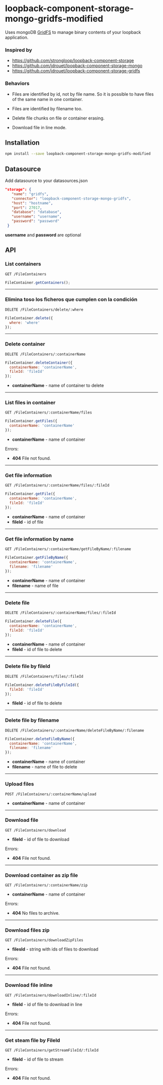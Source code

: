# loopback-component-storage-mongo-gridfs-modified

Uses mongoDB [GridFS](https://docs.mongodb.org/manual/core/gridfs/) to manage binary contents of your loopback application.

### Inspired by
* https://github.com/strongloop/loopback-component-storage
* https://github.com/jdrouet/loopback-component-storage-mongo
* https://github.com/jdrouet/loopback-component-storage-gridfs

### Behaviors

* Files are identified by id, not by file name. So it is possible to have files of the same name in one container.

* Files are identified by filename too.

* Delete file chunks on file or container erasing.

* Download file in line mode.

## Installation

```bash
npm install --save loopback-component-storage-mongo-gridfs-modified
```

## Datasource

Add datasource to your datasources.json

```json
"storage": {
   "name": "gridfs",
   "connector": "loopback-component-storage-mongo-gridfs",
   "host": "hostname",
   "port": 27017,
   "database": "database",
   "username": "username",
   "password": "password"
 }
```

**username** and **password** are optional

## API

### List containers

```
GET /FileContainers
```
```javascript
FileContainer.getContainers();
```
<hr>

### Elimina toso los ficheros que cumplen con la condición

```
DELETE /FileContainers/delete/:where
```
```javascript
FileContainer.delete({
  where: 'where'
});
```

<hr>

### Delete container

```
DELETE /FileContainers/:containerName
```
```javascript
FileContainer.deleteContainer({
  containerName: 'containerName',
  fileId: 'fileId'
});
```

  * **containerName** - name of container to delete

<hr>

### List files in container

```
GET /FileContainers/:containerName/files
```
```javascript
FileContainer.getFiles({
  containerName: 'containerName'
});
```

  * **containerName** - name of container

Errors:
* **404** File not found.

<hr>

### Get file information

```
GET /FileContainers/:containerName/files/:fileId
```
```javascript
FileContainer.getFile({
  containerName: 'containerName',
  fileId: 'fileId'
});
```

  * **containerName** - name of container
  * **fileId** - id of file

<hr>

### Get file information by name

```
GET /FileContainers/:containerName/getFileByName/:filename
```
```javascript
FileContainer.getFileByName({
  containerName: 'containerName',
  filename: 'filename'
});
```

  * **containerName** - name of container
  * **filename** - name of file

<hr>

### Delete file

```
DELETE /FileContainers/:containerName/files/:fileId
```
```javascript
FileContainer.deleteFile({
  containerName: 'containerName',
  fileId: 'fileId'
});
```

* **containerName** - name of container
* **fileId** - id of file to delete

<hr>

### Delete file by fileId

```
DELETE /FileContainers/files/:fileId
```
```javascript
FileContainer.deleteFileByFileId({
  fileId: 'fileId'
});
```

* **fileId** - id of file to delete

<hr>

### Delete file by filename

```
DELETE /FileContainers/:containerName/deleteFileByName/:filename
```
```javascript
FileContainer.deleteFileByName({
  containerName: 'containerName',
  filename: 'filename'
});
```

* **containerName** - name of container
* **filename** - name of file to delete

<hr>

### Upload files

```
POST /FileContainers/:containerName/upload
```

* **containerName** - name of container

<hr>

### Download file

```
GET /FileContainers/download
```

* **fileId** - id of file to download

Errors:
* **404** File not found.

<hr>

### Download container as zip file

```
GET /FileContainers/:containerName/zip
```

* **containerName** - name of container

Errors:
* **404** No files to archive.

<hr>

### Download files zip

```
GET /FileContainers/downloadZipFiles
```

* **filesId** - string with ids of files to download

Errors:
* **404** File not found.

<hr>

### Download file inline

```
GET /FileContainers/downloadInline/:fileId
```

* **fileId** - id of file to download in line

Errors:
* **404** File not found.

<hr>

### Get steam file by FileId

```
GET /FileContainers/getStreamFileId/:fileId
```

* **fileId** - id of file to stream

Errors:
* **404** File not found.
